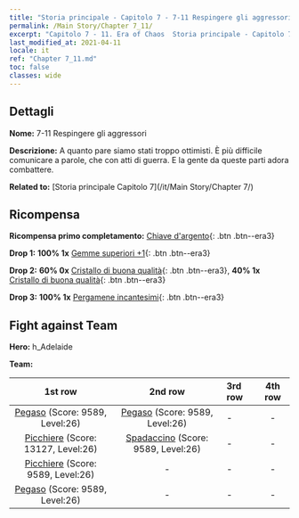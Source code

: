 ```yaml
---
title: "Storia principale - Capitolo 7 - 7-11 Respingere gli aggressori"
permalink: /Main Story/Chapter 7_11/
excerpt: "Capitolo 7 - 11. Era of Chaos  Storia principale - Capitolo 7_11. 7-11 Respingere gli aggressori"
last_modified_at: 2021-04-11
locale: it
ref: "Chapter 7_11.md"
toc: false
classes: wide
---
```


## Dettagli

 **Nome:** 7-11 Respingere gli aggressori

 **Descrizione:** A quanto pare siamo stati troppo ottimisti. È più difficile comunicare a parole, che con atti di guerra. E la gente da queste parti adora combattere.

 **Related to:** [Storia principale Capitolo 7](/it/Main Story/Chapter 7/)

## Ricompensa

 **Ricompensa primo completamento:** [Chiave d'argento](/it/Items/con_693/){: .btn .btn--era3}

 **Drop 1:** **100% 1x** [Gemme superiori +1](/it/Items/mat_23/){: .btn .btn--era3}

 **Drop 2:** **60% 0x** [Cristallo di buona qualità](/it/Items/mat_17/){: .btn .btn--era3}, **40% 1x** [Cristallo di buona qualità](/it/Items/mat_17/){: .btn .btn--era3}

 **Drop 3:** **100% 1x** [Pergamene incantesimi](/it/Items/con_694/){: .btn .btn--era3}


## Fight against Team
 **Hero:** h_Adelaide

 **Team:**


  | 1st row | 2nd row | 3rd row | 4th row |
  |:----:|:----:|:----|:----:|
  | [Pegaso](/it/units/Pegasus/) (Score: 9589, Level:26)  | [Pegaso](/it/units/Pegasus/) (Score: 9589, Level:26)  | - | - |
  | [Picchiere](/it/units/Pikeman/) (Score: 13127, Level:26)  | [Spadaccino](/it/units/Swordsman/) (Score: 9589, Level:26)  | - | - |
  | [Picchiere](/it/units/Pikeman/) (Score: 9589, Level:26)  | - | - | - |
  | [Pegaso](/it/units/Pegasus/) (Score: 9589, Level:26)  | - | - | - |


